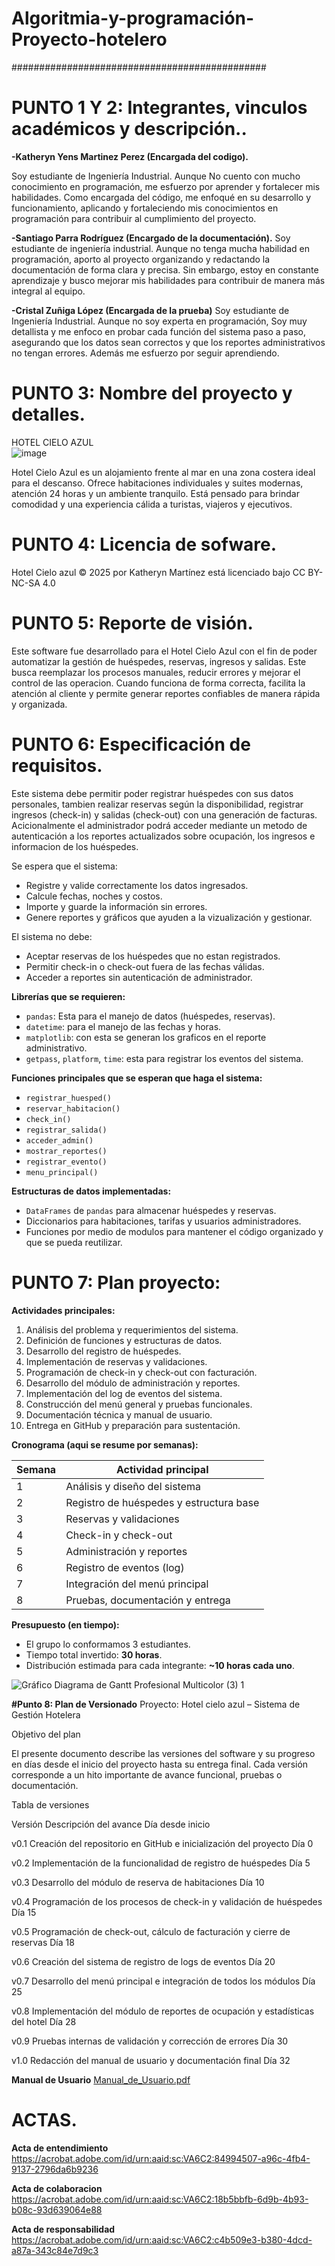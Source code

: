 # Algoritmia-y-programación-Proyecto-hotelero
##############################################
# PUNTO 1 Y 2: Integrantes, vinculos académicos y descripción..
**-Katheryn Yens Martinez Perez (Encargada del codigo).** 

Soy estudiante de Ingeniería Industrial. Aunque No cuento con mucho conocimiento en programación, me esfuerzo por aprender y fortalecer mis habilidades. Como 
encargada del código, me enfoqué en su desarrollo y funcionamiento, aplicando y fortaleciendo mis conocimientos en programación para contribuir al cumplimiento del 
proyecto.

**-Santiago Parra Rodríguez (Encargado de la documentación).**
Soy estudiante de ingeniería industrial. Aunque no tenga mucha habilidad en programación, aporto al proyecto organizando y redactando la documentación de forma clara y precisa. Sin embargo, estoy en constante aprendizaje y busco mejorar mis habilidades para contribuir de manera más integral al equipo. 

**-Cristal Zuñiga López (Encargada de la prueba)**
Soy estudiante de Ingeniería Industrial. Aunque no soy experta en programación, Soy muy detallista y me enfoco en probar cada función del sistema paso a paso, asegurando que los datos sean correctos y que los reportes administrativos no tengan errores. Además me esfuerzo por seguir aprendiendo. 

# PUNTO 3: Nombre del proyecto y detalles.
HOTEL CIELO AZUL  
![image](https://github.com/user-attachments/assets/481b5e6b-82f0-4924-86ba-f07ed1168141)

Hotel Cielo Azul es un alojamiento frente al mar en una zona costera ideal para el descanso. Ofrece habitaciones individuales y suites modernas, atención 24 horas y un ambiente tranquilo. Está pensado para brindar comodidad y una experiencia cálida a turistas, viajeros y ejecutivos.




# PUNTO 4: Licencia de sofware.
Hotel Cielo azul © 2025 por Katheryn Martínez está licenciado bajo CC BY-NC-SA 4.0

# PUNTO 5: Reporte de visión.
Este software fue desarrollado para el Hotel Cielo Azul con el fin de poder automatizar la gestión de huéspedes, reservas, ingresos y salidas. Este busca reemplazar los procesos manuales, reducir errores y mejorar el control de las operacion. Cuando funciona de forma correcta, facilita la atención al cliente y permite generar reportes confiables de manera rápida y organizada.

# PUNTO 6: Especificación de requisitos.

Este sistema debe permitir poder registrar huéspedes con sus datos personales, tambien realizar reservas según la disponibilidad, registrar ingresos (check-in) y salidas (check-out) con una generación de facturas.  
Acicionalmente el administrador podrá acceder mediante un metodo de autenticación a los reportes actualizados sobre ocupación, los ingresos e informacion de los huéspedes.

Se espera que el sistema:
- Registre y valide correctamente los datos ingresados.
- Calcule fechas, noches y costos.
- Importe y guarde la información sin errores.
- Genere reportes y gráficos que ayuden a la vizualización y gestionar.

El sistema no debe:
- Aceptar reservas de los huéspedes que no estan registrados.
- Permitir check-in o check-out fuera de las fechas válidas.
- Acceder a reportes sin autenticación de administrador.

**Librerías que se requieren:**
- `pandas`: Esta para el manejo de datos (huéspedes, reservas).
- `datetime`: para el manejo de las fechas y horas.
- `matplotlib`: con esta se generan los graficos en el reporte administrativo.
- `getpass`, `platform`, `time`: esta para registrar los eventos del sistema.

**Funciones principales que se esperan que haga el sistema:**
- `registrar_huesped()`
- `reservar_habitacion()`
- `check_in()`
- `registrar_salida()`
- `acceder_admin()`
- `mostrar_reportes()`
- `registrar_evento()`
- `menu_principal()`

**Estructuras de datos implementadas:**
- `DataFrames` de `pandas` para almacenar huéspedes y reservas.
- Diccionarios para habitaciones, tarifas y usuarios administradores.
- Funciones por medio de modulos para mantener el código organizado y que se pueda reutilizar.

# PUNTO 7: Plan proyecto:

**Actividades principales:**

1. Análisis del problema y requerimientos del sistema.
2. Definición de funciones y estructuras de datos.
3. Desarrollo del registro de huéspedes.
4. Implementación de reservas y validaciones.
5. Programación de check-in y check-out con facturación.
6. Desarrollo del módulo de administración y reportes.
7. Implementación del log de eventos del sistema.
8. Construcción del menú general y pruebas funcionales.
9. Documentación técnica y manual de usuario.
10. Entrega en GitHub y preparación para sustentación.

**Cronograma (aqui se resume por semanas):**

| Semana | Actividad principal |
|--------|---------------------|
| 1      | Análisis y diseño del sistema |
| 2      | Registro de huéspedes y estructura base |
| 3      | Reservas y validaciones |
| 4      | Check-in y check-out |
| 5      | Administración y reportes |
| 6      | Registro de eventos (log) |
| 7      | Integración del menú principal |
| 8      | Pruebas, documentación y entrega |

**Presupuesto (en tiempo):**

- El grupo lo conformamos 3 estudiantes.
- Tiempo total invertido: **30 horas**.
- Distribución estimada para cada integrante: **~10 horas cada uno**.

![Gráfico Diagrama de Gantt Profesional Multicolor (3) 1](https://github.com/user-attachments/assets/2ebaac51-1e7c-44a7-bec5-f6267e4e9161)

**#Punto 8: Plan de Versionado**
Proyecto: Hotel cielo azul – Sistema de Gestión Hotelera

Objetivo del plan

El presente documento describe las versiones del software y su progreso en días desde el inicio del proyecto hasta su entrega final. Cada versión corresponde a un hito importante de avance funcional, pruebas o documentación.

Tabla de versiones

Versión	Descripción del avance	Día desde inicio

v0.1	Creación del repositorio en GitHub e inicialización del proyecto	Día 0

v0.2	Implementación de la funcionalidad de registro de huéspedes	Día 5

v0.3	Desarrollo del módulo de reserva de habitaciones	Día 10

v0.4	Programación de los procesos de check-in y validación de huéspedes	Día 15

v0.5	Programación de check-out, cálculo de facturación y cierre de reservas	Día 18

v0.6	Creación del sistema de registro de logs de eventos	Día 20

v0.7	Desarrollo del menú principal e integración de todos los módulos	Día 25

v0.8	Implementación del módulo de reportes de ocupación y estadísticas del hotel	Día 28

v0.9	Pruebas internas de validación y corrección de errores	Día 30

v1.0	Redacción del manual de usuario y documentación final	Día 32


**Manual de Usuario**
[Manual_de_Usuario.pdf](https://github.com/user-attachments/files/21246917/Manual_de_Usuario.pdf)

# ACTAS.

**Acta de entendimiento**
https://acrobat.adobe.com/id/urn:aaid:sc:VA6C2:84994507-a96c-4fb4-9137-2796da6b9236

**Acta de colaboracion**
https://acrobat.adobe.com/id/urn:aaid:sc:VA6C2:18b5bbfb-6d9b-4b93-b08c-93d639064e88

**Acta de responsabilidad**
https://acrobat.adobe.com/id/urn:aaid:sc:VA6C2:c4b509e3-b380-4dcd-a87a-343c84e7d9c3
